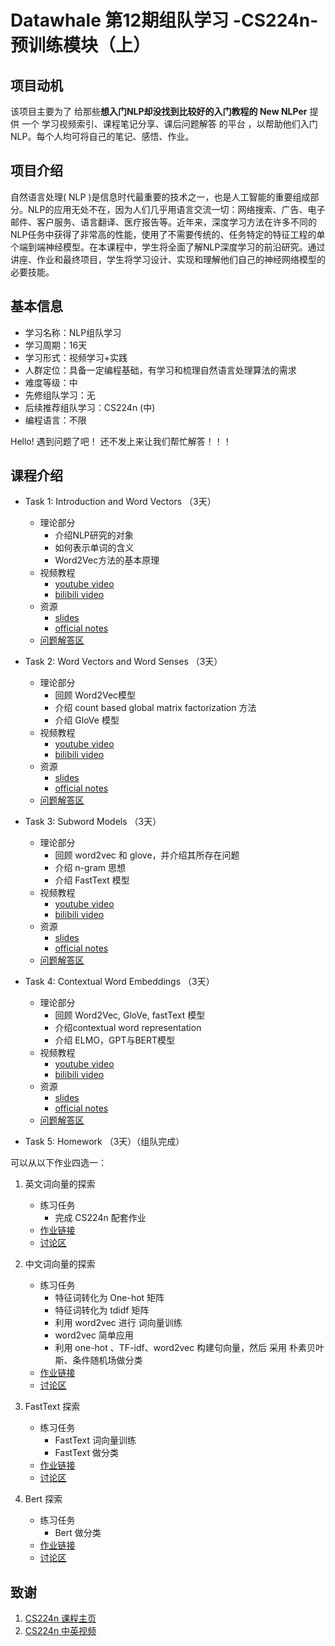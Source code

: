 # Datawhale 第12期组队学习 -CS224n-预训练模块（上）

## 项目动机

该项目主要为了 给那些**想入门NLP却没找到比较好的入门教程的 New NLPer** 提供 一个 学习视频索引、课程笔记分享、课后问题解答 的平台 ，以帮助他们入门 NLP。每个人均可将自己的笔记、感悟、作业。

## 项目介绍

自然语言处理( NLP )是信息时代最重要的技术之一，也是人工智能的重要组成部分。NLP的应用无处不在，因为人们几乎用语言交流一切：网络搜索、广告、电子邮件、客户服务、语言翻译、医疗报告等。近年来，深度学习方法在许多不同的NLP任务中获得了非常高的性能，使用了不需要传统的、任务特定的特征工程的单个端到端神经模型。在本课程中，学生将全面了解NLP深度学习的前沿研究。通过讲座、作业和最终项目，学生将学习设计、实现和理解他们自己的神经网络模型的必要技能。

## 基本信息

- 学习名称：NLP组队学习
- 学习周期：16天
- 学习形式：视频学习+实践
- 人群定位：具备一定编程基础，有学习和梳理自然语言处理算法的需求
- 难度等级：中
- 先修组队学习：无
- 后续推荐组队学习：CS224n (中)
- 编程语言：不限

Hello! 遇到问题了吧！ 还不发上来让我们帮忙解答！！！

## 课程介绍

- Task 1: Introduction and Word Vectors （3天）
  - 理论部分
    - 介绍NLP研究的对象
    - 如何表示单词的含义
    - Word2Vec方法的基本原理
  - 视频教程
    - [youtube video](https://www.youtube.com/watch?v=8rXD5-xhemo)
    - [bilibili video](https://www.bilibili.com/video/BV1s4411N7fC?p=1) 
  - 资源
    - [slides](Lecture/Lecture1/slides/) 
    - [official notes](Lecture/Lecture1/official_notes/)
  - [问题解答区](https://github.com/datawhalechina/team-learning/issues/13)
  
- Task 2: Word Vectors and Word Senses （3天）
  - 理论部分
    - 回顾 Word2Vec模型
    - 介绍 count based global matrix factorization 方法
    - 介绍 GloVe 模型
  - 视频教程
    - [youtube video](https://www.youtube.com/watch?v=kEMJRjEdNzM&list=PLoROMvodv4rOhcuXMZkNm7j3fVwBBY42z&index=2)
    - [bilibili video](https://www.bilibili.com/video/BV1s4411N7fC?p=2)
  - 资源
    - [slides](Lecture/Lecture2/slides/) 
    - [official notes](Lecture/Lecture2/official_notes/)
  - [问题解答区](https://github.com/datawhalechina/team-learning/issues/14)
  
- Task 3: Subword Models （3天）
  - 理论部分
    - 回顾 word2vec 和 glove，并介绍其所存在问题
    - 介绍 n-gram 思想
    - 介绍 FastText 模型
  - 视频教程
    - [youtube video](https://www.youtube.com/watch?v=9oTHFx0Gg3Q&list=PLoROMvodv4rOhcuXMZkNm7j3fVwBBY42z&index=12)
    - [bilibili video](https://www.bilibili.com/video/BV1s4411N7fC?p=12)
  - 资源
    - [slides](Lecture/Lecture12/slides/) 
    - [official notes](Lecture/Lecture12/official_notes/) 
  - [问题解答区](https://github.com/datawhalechina/team-learning/issues/15)

- Task 4: Contextual Word Embeddings  （3天）
  - 理论部分
    - 回顾 Word2Vec, GloVe, fastText 模型
    - 介绍contextual word representation
    - 介绍 ELMO，GPT与BERT模型
  - 视频教程
    - [youtube video](https://www.youtube.com/watch?v=kEMJRjEdNzM&list=PLoROMvodv4rOhcuXMZkNm7j3fVwBBY42z&index=13)
    - [bilibili video](https://www.bilibili.com/video/BV1s4411N7fC?p=13)
  - 资源
    - [slides](Lecture/Lecture13/slides/) 
    - [official notes](Lecture/Lecture14/official_notes/)
  - [问题解答区](https://github.com/datawhalechina/team-learning/issues/16)

- Task 5: Homework （3天）（组队完成）

可以从以下作业四选一：

1. 英文词向量的探索
   - 练习任务
     - 完成 CS224n 配套作业
   - [作业链接](Assignments/official/homework1/en/)
   - [讨论区](https://github.com/datawhalechina/team-learning/issues/17)
   
2. 中文词向量的探索
   - 练习任务
     - 特征词转化为 One-hot 矩阵
     - 特征词转化为 tdidf 矩阵
     - 利用 word2vec 进行 词向量训练
     - word2vec 简单应用
     - 利用 one-hot 、TF-idf、word2vec 构建句向量，然后 采用 朴素贝叶斯、条件随机场做分类
   - [作业链接](Assignments/official/homework1/zh/)
   - [讨论区](https://github.com/datawhalechina/team-learning/issues/18) 
  
3. FastText 探索
   - 练习任务
     - FastText 词向量训练
     - FastText 做分类
   - [作业链接](Assignments/official/homework1/FastText/)
   - [讨论区](https://github.com/datawhalechina/team-learning/issues/19) 

1. Bert 探索
   - 练习任务
     - Bert 做分类
   - [作业链接](Assignments/official/homework1/Bert/)
   - [讨论区](https://github.com/datawhalechina/team-learning/issues/20) 

## 致谢

1. [CS224n 课程主页](http://web.stanford.edu/class/cs224n/index.html)
2. [CS224n 中英视频](https://www.bilibili.com/video/BV1s4411N7fC)
  